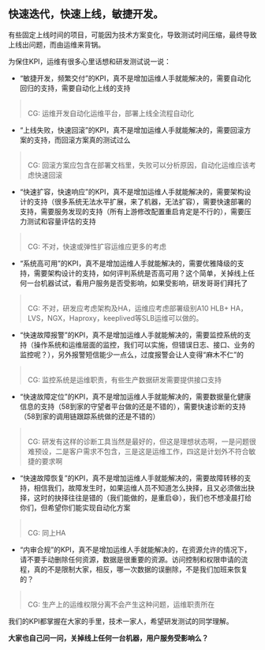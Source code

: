
## 快速迭代，快速上线，敏捷开发。

有些固定上线时间的项目，可能因为技术方案变化，导致测试时间压缩，最终导致上线出问题，而由运维来背锅。

为保住KPI，运维有很多心里话想和研发测试说一说：

- “敏捷开发，频繁交付”的KPI，真不是增加运维人手就能解决的，需要自动化回归的支持，需要自动化上线的支持
> <br> CG: 运维开发自动化运维平台，部署上线全流程自动化
- “上线失败，快速回滚”的KPI，真不是增加运维人手就能解决的，需要回滚方案的支持，而回滚方案真的测试过么
> <br> CG: 回滚方案应包含在部署文档里，失败可以分析原因，自动化运维应该考虑快速回滚
- “快速扩容，快速响应”的KPI，真不是增加运维人手就能解决的，需要架构设计的支持（很多系统无法水平扩展，来了机器，无法扩容），需要快速部署的支持，需要服务发现的支持（所有上游修改配置重启肯定是不行的），需要压力测试和容量评估的支持
> <br> CG: 不对，快速或弹性扩容运维应更多的考虑
- “系统高可用”的KPI，真不是增加运维人手就能解决的，需要优雅降级的支持，需要架构设计的支持，如何评判系统是否高可用？这个简单，关掉线上任何一台机器试试，看用户服务是否受影响，如果受影响，研发哥哥们拜托了
> <br> CG: 不对，研发应考虑架构及HA，运维应考虑部署级别A10 HLB+ HA，LVS，NGX，Haproxy，keeplived等SLB运维可以做的。
- “快速故障报警”的KPI，真不是增加运维人手就能解决的，需要监控系统的支持（操作系统和运维层面的监控，我们可以实施，但错误日志、接口、业务的监控呢？），另外报警短信能少一点么，过度报警会让人变得“麻木不仁”的
> <br> CG: 监控系统是运维职责，有些生产数据研发需要提供接口支持
- “快速故障定位”的KPI，真不是增加运维人手就能解决的，需要数据量化健康信息的支持（58到家的守望者平台做的还是不错的），需要快速诊断的支持（58到家的调用链跟踪系统做的还是不错的）
> <br> CG: 研发有这样的诊断工具当然是最好的，但这是理想状态啊，一是问题很难预设，二是客户需求不包含，三是这是运维工作，四这是计划外不符合敏捷的要求啊
- “快速故障恢复”的KPI，真不是增加运维人手就能解决的，需要故障转移的支持，相信我们，故障发生时，如果运维人员不知道怎么抉择，且又必须做出抉择，这时的抉择往往是错的（我们能做的，是重启:smile:），我们也不想凌晨打给你们，但希望你们能实现自动化方案
> <br> CG: 同上HA
- “内审合规”的KPI，真不是增加运维人手就能解决的，在资源允许的情况下，请不要手动删除任何资源，数据是很重要的资源。访问控制和权限申请的流程，真的不是限制大家，相反，哪一次数据的误删除，不是我们加班来恢复的？
> <br> CG: 生产上的运维权限分离不会产生这种问题，运维职责所在

我们的KPI都掌握在大家的手里，技术一家人，希望研发测试的同学理解。

**大家也自己问一问，关掉线上任何一台机器，用户服务受影响么？**

